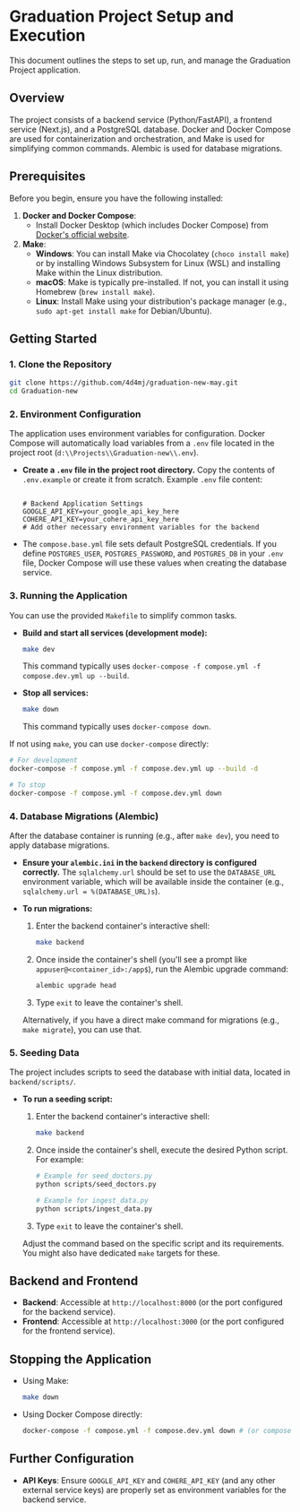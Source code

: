 # Graduation Project Setup and Execution

This document outlines the steps to set up, run, and manage the Graduation Project application.

## Overview

The project consists of a backend service (Python/FastAPI), a frontend service (Next.js), and a PostgreSQL database. Docker and Docker Compose are used for containerization and orchestration, and Make is used for simplifying common commands. Alembic is used for database migrations.

## Prerequisites

Before you begin, ensure you have the following installed:

1.  **Docker and Docker Compose**:
    *   Install Docker Desktop (which includes Docker Compose) from [Docker's official website](https://www.docker.com/products/docker-desktop/).
2.  **Make**:
    *   **Windows**: You can install Make via Chocolatey (`choco install make`) or by installing Windows Subsystem for Linux (WSL) and installing Make within the Linux distribution.
    *   **macOS**: Make is typically pre-installed. If not, you can install it using Homebrew (`brew install make`).
    *   **Linux**: Install Make using your distribution's package manager (e.g., `sudo apt-get install make` for Debian/Ubuntu).

## Getting Started

### 1. Clone the Repository

```bash
git clone https://github.com/4d4mj/graduation-new-may.git
cd Graduation-new
```

### 2. Environment Configuration

The application uses environment variables for configuration. Docker Compose will automatically load variables from a `.env` file located in the project root (`d:\\Projects\\Graduation-new\\.env`).

*   **Create a `.env` file in the project root directory.**
    Copy the contents of `.env.example` or create it from scratch.
    Example `.env` file content:
    ```env

    # Backend Application Settings
    GOOGLE_API_KEY=your_google_api_key_here
    COHERE_API_KEY=your_cohere_api_key_here
    # Add other necessary environment variables for the backend

    ```
*   The `compose.base.yml` file sets default PostgreSQL credentials. If you define `POSTGRES_USER`, `POSTGRES_PASSWORD`, and `POSTGRES_DB` in your `.env` file, Docker Compose will use these values when creating the database service.

### 3. Running the Application

You can use the provided `Makefile` to simplify common tasks.

*   **Build and start all services (development mode):**
    ```bash
    make dev
    ```
    This command typically uses `docker-compose -f compose.yml -f compose.dev.yml up --build`.

*   **Stop all services:**
    ```bash
    make down
    ```
    This command typically uses `docker-compose down`.

If not using `make`, you can use `docker-compose` directly:
```bash
# For development
docker-compose -f compose.yml -f compose.dev.yml up --build -d

# To stop
docker-compose -f compose.yml -f compose.dev.yml down
```

### 4. Database Migrations (Alembic)

After the database container is running (e.g., after `make dev`), you need to apply database migrations.

*   **Ensure your `alembic.ini` in the `backend` directory is configured correctly.** The `sqlalchemy.url` should be set to use the `DATABASE_URL` environment variable, which will be available inside the container (e.g., `sqlalchemy.url = %(DATABASE_URL)s`).

*   **To run migrations:**
    1.  Enter the backend container's interactive shell:
        ```bash
        make backend
        ```
    2.  Once inside the container's shell (you'll see a prompt like `appuser@<container_id>:/app$`), run the Alembic upgrade command:
        ```bash
        alembic upgrade head
        ```
    3.  Type `exit` to leave the container's shell.

    Alternatively, if you have a direct make command for migrations (e.g., `make migrate`), you can use that.

### 5. Seeding Data

The project includes scripts to seed the database with initial data, located in `backend/scripts/`.

*   **To run a seeding script:**
    1.  Enter the backend container's interactive shell:
        ```bash
        make backend
        ```
    2.  Once inside the container's shell, execute the desired Python script. For example:
        ```bash
        # Example for seed_doctors.py
        python scripts/seed_doctors.py

        # Example for ingest_data.py
        python scripts/ingest_data.py
        ```
    3.  Type `exit` to leave the container's shell.

    Adjust the command based on the specific script and its requirements. You might also have dedicated `make` targets for these.

## Backend and Frontend

*   **Backend**: Accessible at `http://localhost:8000` (or the port configured for the backend service).
*   **Frontend**: Accessible at `http://localhost:3000` (or the port configured for the frontend service).

## Stopping the Application

*   Using Make:
    ```bash
    make down
    ```
*   Using Docker Compose directly:
    ```bash
    docker-compose -f compose.yml -f compose.dev.yml down # (or compose.prod.yml)
    ```

## Further Configuration

*   **API Keys**: Ensure `GOOGLE_API_KEY` and `COHERE_API_KEY` (and any other external service keys) are properly set as environment variables for the backend service.
